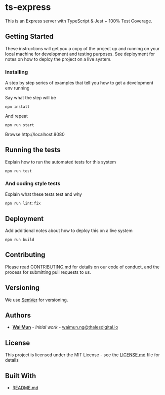 # ts-express

This is an Express server with TypeScript & Jest + 100% Test Coverage.

## Getting Started

These instructions will get you a copy of the project up and running on your local machine for development and testing purposes. See deployment for notes on how to deploy the project on a live system.

### Installing

A step by step series of examples that tell you how to get a development env running

Say what the step will be

```
npm install
```

And repeat

```
npm run start
```

Browse http://localhost:8080

## Running the tests

Explain how to run the automated tests for this system

```
npm run test
```

### And coding style tests

Explain what these tests test and why

```
npm run lint:fix
```

## Deployment

Add additional notes about how to deploy this on a live system

```
npm run build
```

## Contributing

Please read [CONTRIBUTING.md](https://github.com/angular/angular/blob/master/CONTRIBUTING.md) for details on our code of conduct, and the process for submitting pull requests to us.

## Versioning

We use [SemVer](http://semver.org/) for versioning.

## Authors

* **[Wai Mun](https://gitlab.thalesdigital.io/waimun.ng)** - *Initial work* - [waimun.ng@thalesdigital.io](mailto:waimun.ng@thalesdigital.io)

## License

This project is licensed under the MIT License - see the [LICENSE.md](LICENSE.md) file for details

## Built With

* [README.md](https://gitlab.thalesdigital.io/waimun.ng/readme.md)
